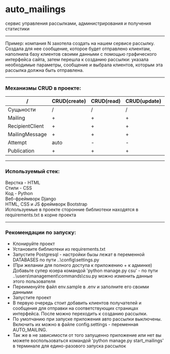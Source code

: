 # auto_mailings
сервис управления рассылками, администрирования и получения статистики

___
Пример: компания N захотела создать на нашем сервисе рассылку. Создала для нее сообщение, которое будет отправлено
клиентам, наполнила базу клиентов своими данными с помощью графического интерфейса сайта, затем перешла к созданию
рассылки: указала необходимые параметры, сообщение и выбрала клиентов, которым эта рассылка должна быть отправлена.
___
### Механизмы CRUD в проекте:

 /               | CRUD(create) | CRUD(read) | CRUD(update) | CRUD(delete) 
-----------------|--------------|------------|--------------|--------------
 Сущьности       | /            | /          | /            | /            
 Mailing         | +            | +          | +            | +            
 RecipientClient | +            | +          | +            | +            
 MailingMessage  | +            | +          | +            | +            
 Attempt         | auto         | -          | -            | +            
 Publication     | +            | +          | +            | +            

___
### Используемый стек:
Верстка - HTML  
Стили - СSS  
Код - Python  
Веб-фреймворк Django   
HTML, CSS и JS фреймворк Bootstrap  
Используемые в проекте сторонние библиотеки находятся в requirements.txt в корне проекта
___
### Рекомендации по запуску:
- Клонируйте проект
- Установите библиотеки из requirements.txt
- Запустите Postgresql - настройки бызы лежат в переменной DATABASES по пути ..\config\settings.py
- (При желании для полного доступа к приложению + к админке) Добавьте супер юзера командой 'python manage.py csu' - по пути ..\users\management\commands\csu.py можно изменить данные этого пользователя
- Переименуйте файл env.sample в .env и заполните его своими данными
- Запустите проект 
- В первую очередь стоит добавить клиентов получателей и сообщения для отправки на соответствующих страницах интерфейса. После можно переходить к созданию рассылки.
- По умолчанию при запуске приложения авто рассылки выключены. Включить их можно в файле config.settings - переменная AUTO_MAILING.
- Так же в не зависимости от того запущенно приложение или нет вы можете воспользоваться командой 'python manage.py start_mailings' в терминале для едино-разового запуска рассылок